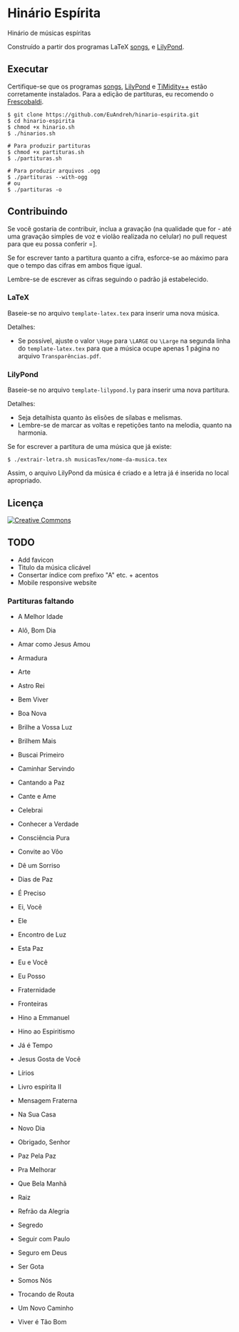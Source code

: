 # Hinário Espírita
Hinário de músicas espíritas

Construído a partir dos programas LaTeX [songs](http://songs.sourceforge.net/), e [LilyPond](http://www.lilypond.org/).

## Executar
Certifique-se que os programas [songs](http://songs.sourceforge.net/), [LilyPond](http://www.lilypond.org/) e [TiMidity++](http://timidity.sourceforge.net/) estão corretamente instalados. Para a edição de partituras, eu recomendo o [Frescobaldi](http://frescobaldi.org/).
```shell
$ git clone https://github.com/EuAndreh/hinario-espirita.git
$ cd hinario-espirita
$ chmod +x hinario.sh 
$ ./hinarios.sh

# Para produzir partituras
$ chmod +x partituras.sh
$ ./partituras.sh

# Para produzir arquivos .ogg
$ ./partituras --with-ogg
# ou
$ ./partituras -o
```

## Contribuindo
Se você gostaria de contribuir, inclua a gravação (na qualidade que for - até uma gravação simples de voz e violão realizada no celular) no pull request para que eu possa conferir =].

Se for escrever tanto a partitura quanto a cifra, esforce-se ao máximo para que o tempo das cifras em ambos fique igual.

Lembre-se de escrever as cifras seguindo o padrão já estabelecido.

### LaTeX
Baseie-se no arquivo `template-latex.tex` para inserir uma nova música.

Detalhes:
- Se possível, ajuste o valor `\Huge` para `\LARGE` ou `\Large` na segunda linha do `template-latex.tex` para que a música ocupe apenas 1 página no arquivo `Transparências.pdf`.

### LilyPond
Baseie-se no arquivo `template-lilypond.ly` para inserir uma nova partitura.

Detalhes:
- Seja detalhista quanto às elisões de sílabas e melismas.
- Lembre-se de marcar as voltas e repetições tanto na melodia, quanto na harmonia.

Se for escrever a partitura de uma música que já existe:
```shell
$ ./extrair-letra.sh musicasTex/nome-da-musica.tex
```

Assim, o arquivo LilyPond da música é criado e a letra já é inserida no local apropriado.

## Licença
[![Creative Commons](https://i.creativecommons.org/l/by-sa/4.0/88x31.png)](http://creativecommons.org/licenses/by-sa/4.0/)

## TODO
- Add favicon
- Tìtulo da música clicável
- Consertar índice com prefixo "A" etc. + acentos
- Mobile responsive website

### Partituras faltando
- A Melhor Idade
- Alô, Bom Dia
- Amar como Jesus Amou
- Armadura
- Arte
- Astro Rei

- Bem Viver
- Boa Nova
- Brilhe a Vossa Luz
- Brilhem Mais
- Buscai Primeiro

- Caminhar Servindo
- Cantando a Paz
- Cante e Ame
- Celebrai
- Conhecer a Verdade
- Consciência Pura
- Convite ao Vôo

- Dê um Sorriso
- Dias de Paz

- É Preciso
- Ei, Você
- Ele
- Encontro de Luz
- Esta Paz
- Eu e Você
- Eu Posso

- Fraternidade
- Fronteiras

- Hino a Emmanuel
- Hino ao Espiritismo

- Já é Tempo
- Jesus Gosta de Você

- Lírios
- Livro espírita II

- Mensagem Fraterna

- Na Sua Casa
- Novo Dia

- Obrigado, Senhor

- Paz Pela Paz
- Pra Melhorar

- Que Bela Manhã

- Raiz
- Refrão da Alegria

- Segredo
- Seguir com Paulo
- Seguro em Deus
- Ser Gota
- Somos Nós

- Trocando de Routa

- Um Novo Caminho

- Viver é Tão Bom
